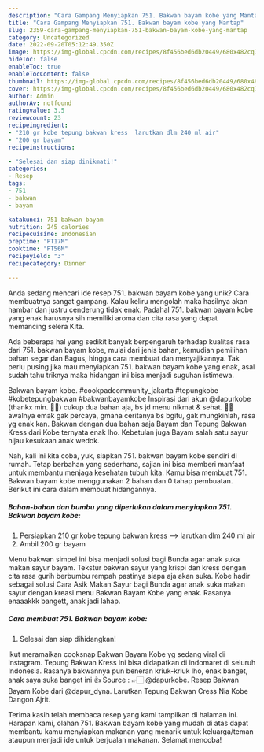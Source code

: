 ```yaml
---
description: "Cara Gampang Menyiapkan 751. Bakwan bayam kobe yang Mantap"
title: "Cara Gampang Menyiapkan 751. Bakwan bayam kobe yang Mantap"
slug: 2359-cara-gampang-menyiapkan-751-bakwan-bayam-kobe-yang-mantap
category: Uncategorized
date: 2022-09-20T05:12:49.350Z
image: https://img-global.cpcdn.com/recipes/8f456bed6db20449/680x482cq70/751-bakwan-bayam-kobe-foto-resep-utama.jpg
hideToc: false
enableToc: true
enableTocContent: false
thumbnail: https://img-global.cpcdn.com/recipes/8f456bed6db20449/680x482cq70/751-bakwan-bayam-kobe-foto-resep-utama.jpg
cover: https://img-global.cpcdn.com/recipes/8f456bed6db20449/680x482cq70/751-bakwan-bayam-kobe-foto-resep-utama.jpg
author: Admin
authorAv: notfound
ratingvalue: 3.5
reviewcount: 23
recipeingredient:
- "210 gr kobe tepung bakwan kress  larutkan dlm 240 ml air"
- "200 gr bayam"
recipeinstructions:

- "Selesai dan siap dinikmati!"
categories:
- Resep
tags:
- 751
- bakwan
- bayam

katakunci: 751 bakwan bayam 
nutrition: 245 calories
recipecuisine: Indonesian
preptime: "PT17M"
cooktime: "PT56M"
recipeyield: "3"
recipecategory: Dinner

---
```





Anda sedang mencari ide resep 751. bakwan bayam kobe yang unik? Cara membuatnya sangat gampang. Kalau keliru mengolah maka hasilnya akan hambar dan justru cenderung tidak enak. Padahal 751. bakwan bayam kobe yang enak harusnya sih memiliki aroma dan cita rasa yang dapat memancing selera Kita.





Ada beberapa hal yang sedikit banyak berpengaruh terhadap kualitas rasa dari 751. bakwan bayam kobe, mulai dari jenis bahan, kemudian pemilihan bahan segar dan Bagus, hingga cara membuat dan menyajikannya. Tak perlu pusing jika mau menyiapkan 751. bakwan bayam kobe yang enak,      asal sudah tahu triknya maka hidangan ini bisa menjadi suguhan istimewa.














Bakwan bayam kobe. #cookpadcommunity_jakarta #tepungkobe #kobetepungbakwan #bakwanbayamkobe Inspirasi dari akun @dapurkobe (thankx min. 🤗🤗) cukup dua bahan aja, bs jd menu nikmat &amp; sehat. 🤔🤔 awalnya emak gak percaya, gmana ceritanya bs bgitu, gak mungkinlah, rasa yg enak kan. Bakwan dengan dua bahan saja Bayam dan Tepung Bakwan Kress dari Kobe ternyata enak lho. Kebetulan juga Bayam salah satu sayur hijau kesukaan anak wedok.






Nah, kali ini kita coba, yuk, siapkan 751. bakwan bayam kobe sendiri di rumah. Tetap berbahan yang sederhana, sajian ini bisa memberi manfaat untuk membantu menjaga kesehatan tubuh kita. Kamu bisa membuat 751. Bakwan bayam kobe menggunakan 2 bahan dan 0 tahap pembuatan. Berikut ini cara dalam membuat hidangannya.

<!--inarticleads1-->

##### Bahan-bahan dan bumbu yang diperlukan dalam menyiapkan 751. Bakwan bayam kobe:

1. Persiapkan 210 gr kobe tepung bakwan kress --&gt; larutkan dlm 240 ml air
1. Ambil 200 gr bayam


Menu bakwan simpel ini bisa menjadi solusi bagi Bunda agar anak suka makan sayur bayam. Tekstur bakwan sayur yang krispi dan kress dengan cita rasa gurih berbumbu rempah pastinya siapa aja akan suka. Kobe hadir sebagai solusi Cara Asik Makan Sayur bagi Bunda agar anak suka makan sayur dengan kreasi menu Bakwan Bayam Kobe yang enak. Rasanya enaaakkk bangett, anak jadi lahap. 

<!--inarticleads2-->

##### Cara membuat 751. Bakwan bayam kobe:


1. Selesai dan siap dihidangkan!

Ikut meramaikan cooksnap Bakwan Bayam Kobe yg sedang viral di instagram. Tepung Bakwan Kress ini bisa didapatkan di indomaret di seluruh Indonesia. Rasanya bakwannya pun beneran kriuk-kriuk lho, enak banget, anak saya suka banget ini 👍 Source : 👉🏻 @dapurkobe. Resep Bakwan Bayam Kobe dari @dapur_dyna. Larutkan Tepung Bakwan Cress Nia Kobe Dangon Ajrit. 

Terima kasih telah membaca resep yang kami tampilkan di halaman ini. Harapan kami, olahan 751. Bakwan bayam kobe yang mudah di atas dapat membantu kamu menyiapkan makanan yang menarik untuk keluarga/teman ataupun menjadi ide untuk berjualan makanan. Selamat mencoba!
